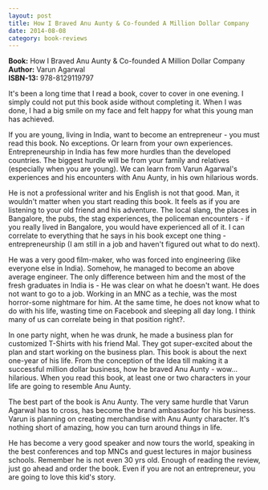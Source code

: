 ```yaml
---
layout: post
title: How I Braved Anu Aunty & Co-founded A Million Dollar Company
date: 2014-08-08
category: book-reviews
---
```


**Book:** How I Braved Anu Aunty & Co-founded A Million Dollar Company  
**Author:** Varun Agarwal  
**ISBN-13:** 978-8129119797

It's been a long time that I read a book, cover to cover in one evening. I simply could not put this book aside without completing it. When I was done, I had a big smile on my face and felt happy for what this young man has achieved.  

If you are young, living in India, want to become an entrepreneur - you must read this book. No exceptions. Or learn from your own experiences. Entrepreneurship in India has few more hurdles than the developed countries. The biggest hurdle will be from your family and relatives (especially when you are young). We can learn from Varun Agarwal's experiences and his encounters with Anu Aunty, in his own hilarious words.

He is not a professional writer and his English is not that good. Man, it wouldn't matter when you start reading this book. It feels as if you are listening to your old friend and his adventure. The local slang, the places in Bangalore, the pubs, the stag experiences, the policeman encounters - if you really lived in Bangalore, you would have experienced all of it. I can correlate to everything that he says in his book except one thing - entrepreneurship (I am still in a job and haven't figured out what to do next).

He was a very good film-maker, who was forced into engineering (like everyone else in India). Somehow, he managed to become an above average engineer. The only difference between him and the most of the fresh graduates in India is - He was clear on what he doesn't want. He does not want to go to a job. Working in an MNC as a techie, was the most horror-some nightmare for him. At the same time, he does not know what to do with his life, wasting time on Facebook and sleeping all day long. I think many of us can correlate being in that position right?.

In one party night, when he was drunk, he made a business plan for customized T-Shirts with his friend Mal. They got super-excited about the plan and start working on the business plan. This book is about the next one-year of his life. From the conception of the Idea till making it a successful million dollar business, how he braved Anu Aunty - wow... hilarious. When you read this book, at least one or two characters in your life are going to resemble Anu Aunty.

The best part of the book is Anu Aunty. The very same hurdle that Varun Agarwal has to cross, has become the brand ambassador for his business. Varun is planning on creating merchandise with Anu Aunty character. It's nothing short of amazing, how you can turn around things in life.  

He has become a very good speaker and now tours the world, speaking in the best conferences and top MNCs and guest lectures in major business schools. Remember he is not even 30 yrs old. Enough of reading the review, just go ahead and order the book. Even if you are not an entrepreneur, you are going to love this kid's story.  
